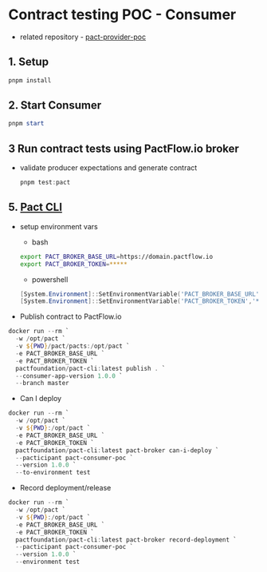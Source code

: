 # Contract testing POC - Consumer

- related repository - [pact-provider-poc](https://github.com/danrusu/pact-provider-poc)

## 1. Setup

```powershell
pnpm install
```

## 2. Start Consumer

```powershell
pnpm start
```

## 3 Run contract tests using PactFlow.io broker

- validate producer expectations and generate contract

  ```powershell
  pnpm test:pact
  ```

## 5. [Pact CLI](https://hub.docker.com/r/pactfoundation/pact-cli)

- setup environment vars

  - bash

  ```bash
  export PACT_BROKER_BASE_URL=https://domain.pactflow.io
  export PACT_BROKER_TOKEN=*****
  ```

  - powershell

  ```powershell
  [System.Environment]::SetEnvironmentVariable('PACT_BROKER_BASE_URL','https://domain.pactflow.io')
  [System.Environment]::SetEnvironmentVariable('PACT_BROKER_TOKEN','*****')
  ```

- Publish contract to PactFlow.io

```powershell
docker run --rm `
  -w /opt/pact `
  -v ${PWD}/pact/pacts:/opt/pact `
  -e PACT_BROKER_BASE_URL `
  -e PACT_BROKER_TOKEN `
  pactfoundation/pact-cli:latest publish . `
  --consumer-app-version 1.0.0 `
  --branch master
```

- Can I deploy

```powershell
docker run --rm `
  -w /opt/pact `
  -v ${PWD}:/opt/pact `
  -e PACT_BROKER_BASE_URL `
  -e PACT_BROKER_TOKEN `
  pactfoundation/pact-cli:latest pact-broker can-i-deploy `
  --pacticipant pact-consumer-poc `
  --version 1.0.0 `
  --to-environment test
```

- Record deployment/release

```powershell
docker run --rm `
  -w /opt/pact `
  -v ${PWD}:/opt/pact `
  -e PACT_BROKER_BASE_URL `
  -e PACT_BROKER_TOKEN `
  pactfoundation/pact-cli:latest pact-broker record-deployment `
  --pacticipant pact-consumer-poc `
  --version 1.0.0 `
  --environment test
```
